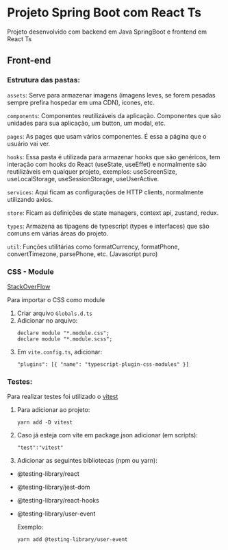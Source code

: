 # Projeto Spring Boot com React Ts
Projeto desenvolvido com backend em Java SpringBoot e frontend em React Ts

## Front-end
### Estrutura das pastas:

`assets`: Serve para armazenar imagens (imagens leves, se forem pesadas sempre prefira hospedar em uma CDN), ícones, etc.

`components`: Componentes reutilizáveis da aplicação. Componentes que são unidades para sua aplicação, um button, um modal, etc.

`pages`: As pages que usam vários componentes. É essa a página que o usuário vai ver.

`hooks`: Essa pasta é utilizada para armazenar hooks que são genéricos, tem interação com hooks do React (useState, useEffet) e normalmente são reutilizáveis em qualquer projeto, exemplos: useScreenSize, useLocalStorage, useSessionStorage, useUserActive.

`services`: Aqui ficam as configurações de HTTP clients, normalmente utilizando axios.

`store`: Ficam as definições de state managers, context api, zustand, redux.

`types`: Armazena as tipagens de typescript (types e interfaces) que são comuns em várias áreas do projeto.

`util`: Funções utilitárias como formatCurrency, formatPhone, convertTimezone, parsePhone, etc. (Javascript puro)

### CSS - Module
[StackOverFlow](https://stackoverflow.com/questions/41336858/how-to-import-css-modules-with-typescript-react-and-webpack)

Para importar o CSS como module
1. Criar arquivo `Globals.d.ts`
2. Adicionar no arquivo:
    ```
    declare module "*.module.css";
    declare module "*.module.scss";
    ```
3. Em `vite.config.ts`, adicionar:
    ```
    "plugins": [{ "name": "typescript-plugin-css-modules" }]
    ```

### Testes:
Para realizar testes foi utilizado o [vitest](!https://vitest.dev/)

1. Para adicionar ao projeto:
    ```
    yarn add -D vitest
    ```
2. Caso já esteja com vite em package.json adicionar (em scripts):
    ```
    "test":"vitest"
    ```
3. Adicionar as seguintes bibliotecas (npm ou yarn):
- @testing-library/react
- @testing-library/jest-dom
- @testing-library/react-hooks
- @testing-library/user-event

    Exemplo:
    ```
    yarn add @testing-library/user-event
    ```


